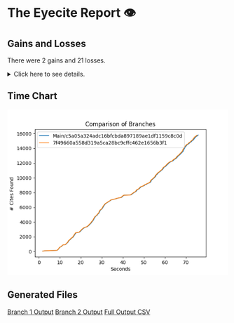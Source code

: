 # The Eyecite Report :eye:



Gains and Losses
---------
There were 2 gains and 21 losses.

<details>
<summary>Click here to see details.</summary>

There were 53 changes so we are only displaying the first 50. You can review the 
entire list by downloading the output.csv file linked above.

|     id     |      Gain      |                   Loss                  |
| ---------- | -------------- | --------------------------------------- |
|  5329531   |                |           German Savings Bank           |
|  1917661   |                |                  Vanner                 |
|  1662392   |                |                  Belton                 |
|  1783747   |                |        Parish of East Baton Rouge       |
|  1537257   |                |                St. Cloud                |
|  1717506   |                |                Blue Bell                |
|  2357843   |                | State ex rel. Utility Consumers Council |
|  2414924   |                |              City of Boerne             |
|  2414924   | Boerne at 2170 |                                         |
|  2414924   |                |          City of Boerne at 2170         |
|  2410732   |                |                 Williams                |
|  1431414   |                |      Memphis Development Foundation     |
|  2925642   |                |                 Buckner                 |
|  2330285   |                |                  Terry                  |
|   203607   |                |         Fustaguio do Nascimento         |
|  7124861   |                |                  Hocker                 |
|  1433305   |                |                 Grayson                 |
|  2411681   |                |                 Sumner I                |
|   901384   |                |                Setliff I                |
|   901384   |                |                 Setliff I               |
|  1440932   |                |               San Giovanni              |
|  6596585   |    Beckwith    |                                         |
|  6776333   |                |                  Susser                 |


</details>



Time Chart
---------

![image](https://raw.githubusercontent.com/freelawproject/eyecite/artifacts/241/results/chart.png)


Generated Files
---------

[Branch 1 Output](https://raw.githubusercontent.com/freelawproject/eyecite/artifacts/241/results/c5a05a324adc16bfcbda897189ae1df1159c8c0d.json)
[Branch 2 Output](https://raw.githubusercontent.com/freelawproject/eyecite/artifacts/241/results/7f49660a558d319a5ca28bc9cffc462e1656b3f1.json)
[Full Output CSV ](https://raw.githubusercontent.com/freelawproject/eyecite/artifacts/241/results/output.csv)
